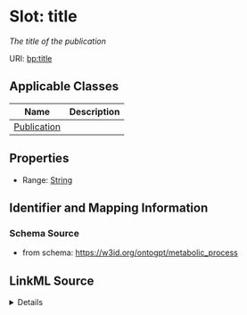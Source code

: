 # Slot: title
_The title of the publication_


URI: [bp:title](http://w3id.org/ontogpt/metabolic-process-templatetitle)



<!-- no inheritance hierarchy -->




## Applicable Classes

| Name | Description |
| --- | --- |
[Publication](Publication.md) | 






## Properties

* Range: [String](String.md)







## Identifier and Mapping Information







### Schema Source


* from schema: https://w3id.org/ontogpt/metabolic_process




## LinkML Source

<details>
```yaml
name: title
description: The title of the publication
from_schema: https://w3id.org/ontogpt/metabolic_process
rank: 1000
alias: title
owner: Publication
domain_of:
- Publication
range: string

```
</details>